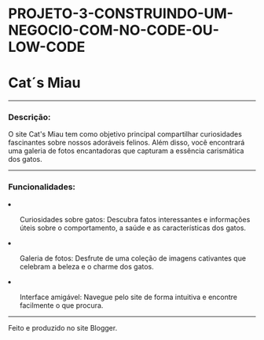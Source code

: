 # PROJETO-3-CONSTRUINDO-UM-NEGOCIO-COM-NO-CODE-OU-LOW-CODE
<h1>Cat´s Miau</h1>
<hr>
<h3>Descrição:</h3>
<p>O site Cat's Miau tem como objetivo principal compartilhar curiosidades fascinantes sobre nossos adoráveis felinos. Além disso, você encontrará uma galeria de fotos encantadoras que capturam a essência carismática dos gatos.</p>
<hr>
<h3>Funcionalidades:</h3>
<li>
  <ul><p>Curiosidades sobre gatos: Descubra fatos interessantes e informações úteis sobre o comportamento, a saúde e as características dos gatos.</p></ul>
</li>
  <li><ul><p>Galeria de fotos: Desfrute de uma coleção de imagens cativantes que celebram a beleza e o charme dos gatos.</p></ul></li>
  <li>
  <ul><p>Interface amigável: Navegue pelo site de forma intuitiva e encontre facilmente o que procura.</p></ul>
</li>
<hr>
<p>Feito e produzido no site <a>Blogger</a>.</p>
